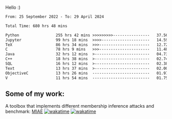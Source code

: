 Hello :)


<!--START_SECTION:waka-->

```txt
From: 25 September 2022 - To: 29 April 2024

Total Time: 680 hrs 48 mins

Python                255 hrs 42 mins >>>>>>>>>----------------   37.56 %
Jupyter               99 hrs 18 mins  >>>>---------------------   14.59 %
TeX                   86 hrs 34 mins  >>>----------------------   12.72 %
C                     78 hrs 9 mins   >>>----------------------   11.48 %
Java                  32 hrs 12 mins  >------------------------   04.73 %
C++                   18 hrs 38 mins  >------------------------   02.74 %
SQL                   16 hrs 12 mins  >------------------------   02.38 %
Text                  13 hrs 37 mins  >------------------------   02.00 %
ObjectiveC            13 hrs 26 mins  -------------------------   01.97 %
V                     11 hrs 54 mins  -------------------------   01.75 %
```

<!--END_SECTION:waka-->

## Some of my work: 

A toolbox that implements different membership inference attacks and benchmark: [MIAE](https://github.com/RPI-DSPlab) [![wakatime](https://wakatime.com/badge/user/18ac89f5-baf8-49e6-a5ee-d9272435ce3a/project/3e6541fd-578f-4d9d-9080-f2a42b2d10e1.svg)](https://wakatime.com/badge/user/18ac89f5-baf8-49e6-a5ee-d9272435ce3a/project/3e6541fd-578f-4d9d-9080-f2a42b2d10e1) [![wakatime](https://wakatime.com/badge/user/18ac89f5-baf8-49e6-a5ee-d9272435ce3a/project/5d5826e9-c6d6-4d86-8b00-0d1608c5f167.svg)](https://wakatime.com/badge/user/18ac89f5-baf8-49e6-a5ee-d9272435ce3a/project/5d5826e9-c6d6-4d86-8b00-0d1608c5f167)
